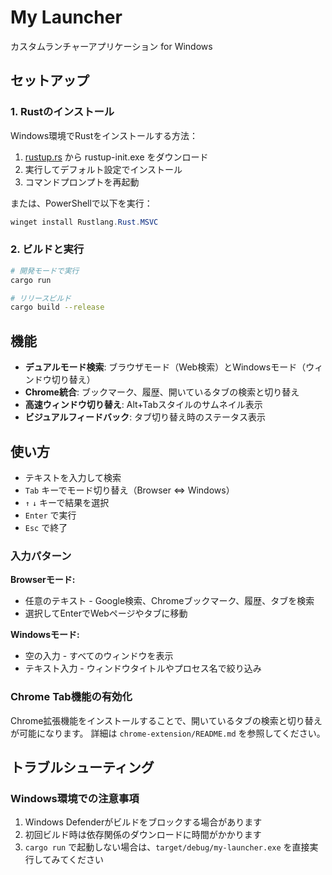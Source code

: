 # My Launcher

カスタムランチャーアプリケーション for Windows

## セットアップ

### 1. Rustのインストール

Windows環境でRustをインストールする方法：

1. [rustup.rs](https://rustup.rs/) から rustup-init.exe をダウンロード
2. 実行してデフォルト設定でインストール
3. コマンドプロンプトを再起動

または、PowerShellで以下を実行：
```powershell
winget install Rustlang.Rust.MSVC
```

### 2. ビルドと実行

```bash
# 開発モードで実行
cargo run

# リリースビルド
cargo build --release
```

## 機能

- **デュアルモード検索**: ブラウザモード（Web検索）とWindowsモード（ウィンドウ切り替え）
- **Chrome統合**: ブックマーク、履歴、開いているタブの検索と切り替え
- **高速ウィンドウ切り替え**: Alt+Tabスタイルのサムネイル表示
- **ビジュアルフィードバック**: タブ切り替え時のステータス表示

## 使い方

- テキストを入力して検索
- `Tab` キーでモード切り替え（Browser ⇔ Windows）
- `↑` `↓` キーで結果を選択
- `Enter` で実行
- `Esc` で終了

### 入力パターン

**Browserモード:**
- 任意のテキスト - Google検索、Chromeブックマーク、履歴、タブを検索
- 選択してEnterでWebページやタブに移動

**Windowsモード:**
- 空の入力 - すべてのウィンドウを表示
- テキスト入力 - ウィンドウタイトルやプロセス名で絞り込み

### Chrome Tab機能の有効化

Chrome拡張機能をインストールすることで、開いているタブの検索と切り替えが可能になります。
詳細は `chrome-extension/README.md` を参照してください。

## トラブルシューティング

### Windows環境での注意事項

1. Windows Defenderがビルドをブロックする場合があります
2. 初回ビルド時は依存関係のダウンロードに時間がかかります
3. `cargo run` で起動しない場合は、`target/debug/my-launcher.exe` を直接実行してみてください